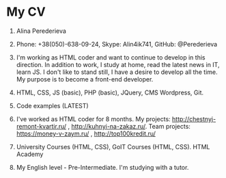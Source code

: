 # My CV

1. Alina Perederieva
2. Phone: +38(050)-638-09-24,
   Skype: Alin4ik741,
   GitHub: @Perederieva
3. I'm working as HTML coder and want to continue to develop in this direction. In addition to work, I study at home, read the latest news in IT, learn JS. I don't like to stand still, I have a desire to develop all the time. My purpose is to become a front-end developer.
4. HTML, CSS, JS (basic), PHP (basic), JQuery, CMS Wordpress, Git.
5. Code examples (LATEST)
6. I've worked as HTML coder for 8 months. My projects: http://chestnyj-remont-kvartir.ru/ , http://kuhnyi-na-zakaz.ru/. 
Team projects: https://money-v-zaym.ru/ , http://top100kredit.ru/

7. University Courses (HTML, CSS), GoIT Courses (HTML, CSS). HTML Academy
8. My English level - Pre-Intermediate. I'm studying with a tutor.
